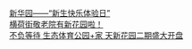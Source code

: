   
[新华园——“新生快乐体验日”](http://www.dianyue.me/archives/169/mfbid9ep6tnfbeie/)  
[横荷街敬老院有新花园啦！](http://www.dianyue.me/archives/695/y1r18y7uix7hzsen/)  
[不负等待 生态体育公园+家 天新花园二期盛大开盘](http://www.dianyue.me/archives/856/1mm7n086mwcnjd1d/)